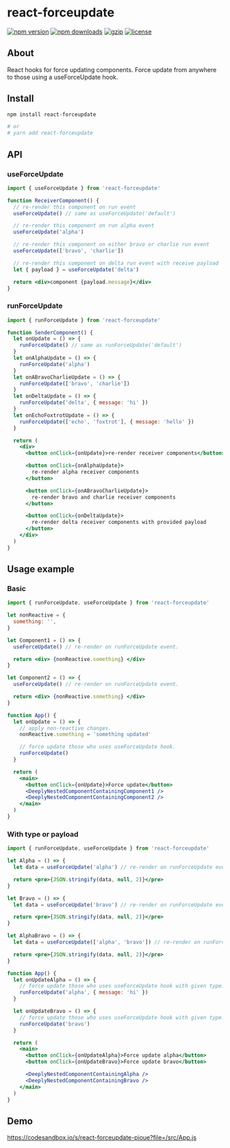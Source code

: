# react-forceupdate

[![npm version](https://img.shields.io/npm/v/react-forceupdate.svg?style=flat-square)](https://www.npmjs.com/package/react-forceupdate)
[![npm downloads](https://img.shields.io/npm/dm/react-forceupdate.svg?style=flat-square)](https://www.npmjs.com/package/react-forceupdate)
[![gzip](https://img.shields.io/bundlephobia/minzip/react-forceupdate.svg)](https://bundlephobia.com/result?p=react-forceupdate)
[![license](https://img.shields.io/github/license/kunukn/react-forceupdate)](https://github.com/kunukn/react-forceupdate/blob/master/LICENSE)

## About

React hooks for force updating components.
Force update from anywhere to those using a useForceUpdate hook.

## Install

```bash
npm install react-forceupdate

# or
# yarn add react-forceupdate
```

## API

### useForceUpdate

```jsx
import { useForceUpdate } from 'react-forceupdate'

function ReceiverComponent() {
  // re-render this component on run event
  useForceUpdate() // same as useForceUpdate('default')

  // re-render this component on run alpha event
  useForceUpdate('alpha')

  // re-render this component on either bravo or charlie run event
  useForceUpdate(['bravo', 'charlie'])

  // re-render this component on delta run event with receive payload
  let { payload } = useForceUpdate('delta')

  return <div>component {payload.message}</div>
}
```

### runForceUpdate

```jsx
import { runForceUpdate } from 'react-forceupdate'

function SenderComponent() {
  let onUpdate = () => {
    runForceUpdate() // same as runForceUpdate('default')
  }
  let onAlphaUpdate = () => {
    runForceUpdate('alpha')
  }
  let onABravoCharlieUpdate = () => {
    runForceUpdate(['bravo', 'charlie'])
  }
  let onDeltaUpdate = () => {
    runForceUpdate('delta', { message: 'hi' })
  }
  let onEchoFoxtrotUpdate = () => {
    runForceUpdate(['echo', 'foxtrot'], { message: 'hello' })
  }

  return (
    <div>
      <button onClick={onUpdate}>re-render receiver components</button>

      <button onClick={onAlphaUpdate}>
        re-render alpha receiver components
      </button>

      <button onClick={onABravoCharlieUpdate}>
        re-render bravo and charlie receiver components
      </button>

      <button onClick={onDeltaUpdate}>
        re-render delta receiver components with provided payload
      </button>
    </div>
  )
}
```

## Usage example

### Basic

```jsx
import { runForceUpdate, useForceUpdate } from 'react-forceupdate'

let nonReactive = {
  something: '',
}

let Component1 = () => {
  useForceUpdate() // re-render on runForceUpdate event.

  return <div> {nonReactive.something} </div>
}

let Component2 = () => {
  useForceUpdate() // re-render on runForceUpdate event.

  return <div> {nonReactive.something} </div>
}

function App() {
  let onUpdate = () => {
    // apply non-reactive changes.
    nonReactive.something = 'something updated'

    // force update those who uses useForceUpdate hook.
    runForceUpdate()
  }

  return (
    <main>
      <button onClick={onUpdate}>Force update</button>
      <DeeplyNestedComponentContainingComponent1 />
      <DeeplyNestedComponentContainingComponent2 />
    </main>
  )
}
```

### With type or payload

```jsx
import { runForceUpdate, useForceUpdate } from 'react-forceupdate'

let Alpha = () => {
  let data = useForceUpdate('alpha') // re-render on runForceUpdate event.

  return <pre>{JSON.stringify(data, null, 2)}</pre>
}

let Bravo = () => {
  let data = useForceUpdate('bravo') // re-render on runForceUpdate event.

  return <pre>{JSON.stringify(data, null, 2)}</pre>
}

let AlphaBravo = () => {
  let data = useForceUpdate(['alpha', 'bravo']) // re-render on runForceUpdate event.

  return <pre>{JSON.stringify(data, null, 2)}</pre>
}

function App() {
  let onUpdateAlpha = () => {
    // force update those who uses useForceUpdate hook with given type.
    runForceUpdate('alpha', { message: 'hi' })
  }

  let onUpdateBravo = () => {
    // force update those who uses useForceUpdate hook with given type.
    runForceUpdate('bravo')
  }

  return (
    <main>
      <button onClick={onUpdateAlpha}>Force update alpha</button>
      <button onClick={onUpdateBravo}>Force update bravo</button>

      <DeeplyNestedComponentContainingAlpha />
      <DeeplyNestedComponentContainingBravo />
    </main>
  )
}
```

## Demo

https://codesandbox.io/s/react-forceupdate-pioue?file=/src/App.js
